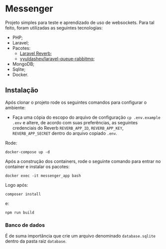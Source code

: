 # Messenger

Projeto simples para teste e aprendizado de uso de websockets.
Para tal feito, foram utilizadas as seguintes tecnologias:

* PHP;
* Laravel;
* Pacotes:
    * [Laravel Reverb](https://laravel.com/docs/11.x/reverb);
    * [vyuldashev/laravel-queue-rabbitmq](https://github.com/vyuldashev/laravel-queue-rabbitmq);
* MongoDB;
* Sqlite;
* Docker.

## Instalação

Após clonar o projeto rode os seguintes comandos para configurar o ambiente:
* Faça uma cópia do escopo do arquivo de configuração ```cp .env.example .env``` e altere, de acordo com suas preferências, as seguintes credenciais do Reverb ```REVERB_APP_ID```, ```REVERB_APP_KEY```, ```REVERB_APP_SECRET``` dentro do arquivo copiado ```.env```.


Rode:
``` 
docker-compose up -d
```
Após a construção dos containers, rode o seguinte comando para entrar no container e instalar os pacotes:
```
docker exec -it messenger_app bash
```
Logo após:
```
composer install
```
e:
```
npm run build
```

### Banco de dados

É de suma importância que crie um arquivo denominado ```database.sqlite``` dentro da pasta raiz ``` database ```.